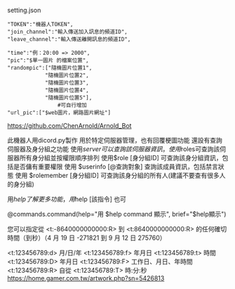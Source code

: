 setting.json

    "TOKEN":"機器人TOKEN",
    "join_channel":"輸入傳送加入訊息的頻道ID",
    "leave_channel":"輸入傳送離開訊息的頻道ID",

    "time":"例：20:00 => 2000",
    "pic":"$單一圖片 的檔案位置",
    "randompic":["隨機圖片位置1",
                "隨機圖片位置2",
                "隨機圖片位置3",
                "隨機圖片位置4",
                "隨機圖片位置5"],
                    #可自行增加
    "url_pic":["$web圖片，網路圖片網址"]

https://github.com/ChenArnold/Arnold_Bot


此機器人用dicord.py製作
用於特定伺服器管理，也有回覆梗圖功能
還設有查詢伺服器及身分組之功能
使用$server可以查詢該伺服器資訊，使用$roles可查詢該伺服器所有身分組並按權限順序排列
使用$role [身分組ID] 可查詢該身分組資訊，包括是否傭有重要權限
使用 $userinfo [@查詢對象] 查詢該成員資訊，包括禁言狀態
使用 $rolemember [身分組ID] 可查詢該身分組的所有人(建議不要查有很多人的身分組)

用$help了解更多功能，用$help [該指令] 也可

@commands.command(help="用 $help command 顯示", brief="$help顯示")


您可以指定從 <t:-8640000000000:R> 到 <t:8640000000000:R> 的任何確切時間（到秒）（4 月 19 日 -271821 到 9 月 12 日 275760）

<t:123456789:d> 月/日/年
<t:123456789:f> 年月日
<t:123456789:t> 時間
<t:123456789:D> 年月日
<t:123456789:F> 工作日、月日、年時間
<t:123456789:R> 自從
<t:123456789:T> 時:分:秒
https://home.gamer.com.tw/artwork.php?sn=5426813
